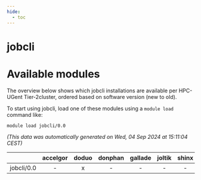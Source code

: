 ```yaml
---
hide:
  - toc
---
```


jobcli
======

# Available modules


The overview below shows which jobcli installations are available per HPC-UGent Tier-2cluster, ordered based on software version (new to old).

To start using jobcli, load one of these modules using a `module load` command like:

```shell
module load jobcli/0.0
```

*(This data was automatically generated on Wed, 04 Sep 2024 at 15:11:04 CEST)*  

| |accelgor|doduo|donphan|gallade|joltik|shinx|skitty|
| :---: | :---: | :---: | :---: | :---: | :---: | :---: | :---: |
|jobcli/0.0|-|x|-|-|-|-|-|
